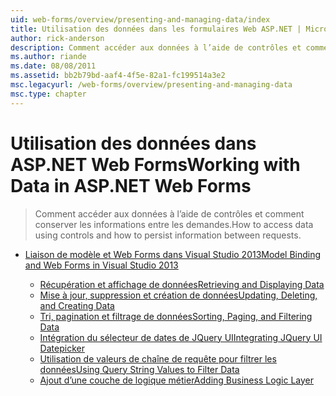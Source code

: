 ```yaml
---
uid: web-forms/overview/presenting-and-managing-data/index
title: Utilisation des données dans les formulaires Web ASP.NET | Microsoft Docs
author: rick-anderson
description: Comment accéder aux données à l’aide de contrôles et comment conserver les informations entre les demandes.
ms.author: riande
ms.date: 08/08/2011
ms.assetid: bb2b79bd-aaf4-4f5e-82a1-fc199514a3e2
msc.legacyurl: /web-forms/overview/presenting-and-managing-data
msc.type: chapter
---
```

<a name="working-with-data-in-aspnet-web-forms"></a><span data-ttu-id="ef775-103">Utilisation des données dans ASP.NET Web Forms</span><span class="sxs-lookup"><span data-stu-id="ef775-103">Working with Data in ASP.NET Web Forms</span></span>
====================
> <span data-ttu-id="ef775-104">Comment accéder aux données à l’aide de contrôles et comment conserver les informations entre les demandes.</span><span class="sxs-lookup"><span data-stu-id="ef775-104">How to access data using controls and how to persist information between requests.</span></span>


- [<span data-ttu-id="ef775-105">Liaison de modèle et Web Forms dans Visual Studio 2013</span><span class="sxs-lookup"><span data-stu-id="ef775-105">Model Binding and Web Forms in Visual Studio 2013</span></span>](model-binding/index.md)

    - [<span data-ttu-id="ef775-106">Récupération et affichage de données</span><span class="sxs-lookup"><span data-stu-id="ef775-106">Retrieving and Displaying Data</span></span>](model-binding/retrieving-data.md)
    - [<span data-ttu-id="ef775-107">Mise à jour, suppression et création de données</span><span class="sxs-lookup"><span data-stu-id="ef775-107">Updating, Deleting, and Creating Data</span></span>](model-binding/updating-deleting-and-creating-data.md)
    - [<span data-ttu-id="ef775-108">Tri, pagination et filtrage de données</span><span class="sxs-lookup"><span data-stu-id="ef775-108">Sorting, Paging, and Filtering Data</span></span>](model-binding/sorting-paging-and-filtering-data.md)
    - [<span data-ttu-id="ef775-109">Intégration du sélecteur de dates de JQuery UI</span><span class="sxs-lookup"><span data-stu-id="ef775-109">Integrating JQuery UI Datepicker</span></span>](model-binding/integrating-jquery-ui.md)
    - [<span data-ttu-id="ef775-110">Utilisation de valeurs de chaîne de requête pour filtrer les données</span><span class="sxs-lookup"><span data-stu-id="ef775-110">Using Query String Values to Filter Data</span></span>](model-binding/using-query-string-values-to-retrieve-data.md)
    - [<span data-ttu-id="ef775-111">Ajout d’une couche de logique métier</span><span class="sxs-lookup"><span data-stu-id="ef775-111">Adding Business Logic Layer</span></span>](model-binding/adding-business-logic-layer.md)
